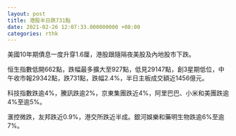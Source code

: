 ```yaml
---
layout: post
title: 港股半日跌731點
date: 2021-02-26 12:07:33.000000000 +08:00
categories: rthk
---
```


美國10年期債息一度升穿1.6厘，港股跟隨隔夜美股及內地股市下跌。

恒生指數低開662點，跌幅最多擴大至927點，低見29147點，創3星期低位，中午收市報29342點，跌731點，跌幅2.4%，半日主板成交額近1456億元。

科技指數跌逾4%，騰訊跌逾2%，京東集團跌近4%，阿里巴巴、小米和美團跌逾4%至逾5%。

滙控微跌，友邦跌近0.9%，港交所跌近半成。銀河娛樂和藥明生物跌逾6%至逾7%。
